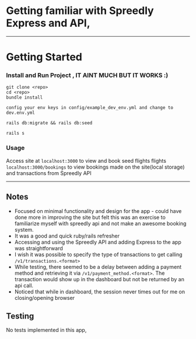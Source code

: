 # Getting familiar with Spreedly Express and API, 
---

# Getting Started



### Install and Run Project , IT AINT MUCH BUT IT WORKS :)
```
git clone <repo>
cd <repo>
bundle install

config your env keys in config/example_dev_env.yml and change to dev.env.yml

rails db:migrate && rails db:seed

rails s

```


### Usage

Access site at `localhost:3000` to view and book seed flights flights
`localhost:3000/bookings` to view bookings made on the site(local storage) and transactions from Spreedly API



---
**Notes**
----
* Focused on minimal functionality and design for the app - could have done more in improving the site but felt this was an exercise to familiarize myself with spreedly api and not make an awesome booking system.
* It was a good and quick ruby/rails refresher
* Accessing and using the Spreedly API and adding Express to the app was straightforward
* I wish it was possible to specify the type of transactions to get calling `/v1/transactions.<format>`
* While testing, there seemed to be a delay between adding a payment method and retrieving it via `/v1/payment_method.<format>`. The transaction would show up in the dashboard but not be returned by an api call.
* Noticed that while in dashboard, the session never times out for me on closing/opening browser


## Testing

No tests implemented in this app, 





